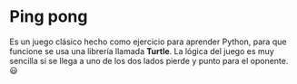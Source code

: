 # Ping pong 
Es un juego clásico hecho como ejercicio para aprender Python, para que funcione se usa una librería llamada **Turtle**. La lógica del juego es muy sencilla si se llega a uno de los dos lados pierde y punto para el oponente. 
:smiley:

